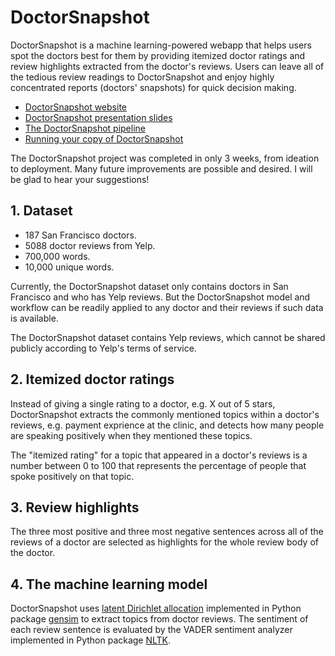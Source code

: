 # DoctorSnapshot
DoctorSnapshot is a machine learning-powered webapp that helps users spot the doctors best for them by providing itemized doctor ratings and review highlights extracted from the doctor's reviews. Users can leave all of the tedious review readings to DoctorSnapshot and enjoy highly concentrated reports (doctors' snapshots) for quick decision making.

* [DoctorSnapshot website](http://doctorsnapshot.herokuapp.com/)
* [DoctorSnapshot presentation slides](http://slides.com/nwangpierse/doctorsnapshot_slides)
* [The DoctorSnapshot pipeline](https://github.com/nuowang/DoctorSnapshot/tree/master/src)
* [Running your copy of DoctorSnapshot](https://github.com/nuowang/DoctorSnapshot/tree/master/webapp)

The DoctorSnapshot project was completed in only 3 weeks, from ideation to deployment. Many future improvements are possible and desired. I will be glad to hear your suggestions!

## 1. Dataset
* 187 San Francisco doctors.
* 5088 doctor reviews from Yelp.
* 700,000 words.
* 10,000 unique words.

Currently, the DoctorSnapshot dataset only contains doctors in San Francisco and who has Yelp reviews. But the DoctorSnapshot model and workflow can be readily applied to any doctor and their reviews if such data is available.

The DoctorSnapshot dataset contains Yelp reviews, which cannot be shared publicly according to Yelp's terms of service.

## 2. Itemized doctor ratings
Instead of giving a single rating to a doctor, e.g. X out of 5 stars, DoctorSnapshot extracts the commonly mentioned topics within a doctor's reviews, e.g. payment exprience at the clinic, and detects how many people are speaking positively when they mentioned these topics.

The "itemized rating" for a topic that appeared in a doctor's reviews is a number between 0 to 100 that represents the percentage of people that spoke positively on that topic.

## 3. Review highlights
The three most positive and three most negative sentences across all of the reviews of a doctor are selected as highlights for the whole review body of the doctor.

## 4. The machine learning model
DoctorSnapshot uses [latent Dirichlet allocation](https://en.wikipedia.org/wiki/Latent_Dirichlet_allocation) implemented in Python package [gensim](https://radimrehurek.com/gensim/) to extract topics from doctor reviews. The sentiment of each review sentence is evaluated by the VADER sentiment analyzer implemented in Python package [NLTK](http://www.nltk.org/).
